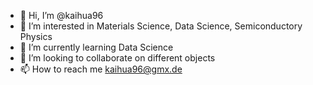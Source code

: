 - 👋 Hi, I’m @kaihua96
- 👀 I’m interested in Materials Science, Data Science, Semiconductory Physics
- 🌱 I’m currently learning Data Science
- 💞️ I’m looking to collaborate on different objects
- 📫 How to reach me kaihua96@gmx.de

<!---
kaihua96/kaihua96 is a ✨ special ✨ repository because its `README.md` (this file) appears on your GitHub profile.
You can click the Preview link to take a look at your changes.
--->
